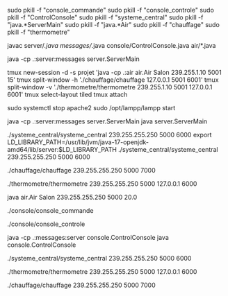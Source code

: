 sudo pkill -f "console_commande"
sudo pkill -f "console_controle"
sudo pkill -f "ControlConsole"
sudo pkill -f "systeme_central"
sudo pkill -f "java.*ServerMain"
sudo pkill -f "java.*Air"
sudo pkill -f "chauffage"
sudo pkill -f "thermometre"

javac server/*.java messages/*.java console/ControlConsole.java air/*.java

java -cp .:server:messages server.ServerMain


tmux new-session -d -s projet 'java -cp .:air air.Air Salon 239.255.1.10 5001 15'
tmux split-window -h './chauffage/chauffage 127.0.0.1 5001 6001'
tmux split-window -v './thermometre/thermometre 239.255.1.10 5001 127.0.0.1 6001'
tmux select-layout tiled
tmux attach

sudo systemctl stop apache2
sudo /opt/lampp/lampp start 

java -cp .:server:messages server.ServerMain
java server.ServerMain

./systeme_central/systeme_central 239.255.255.250 5000 6000
export LD_LIBRARY_PATH=/usr/lib/jvm/java-17-openjdk-amd64/lib/server:$LD_LIBRARY_PATH
./systeme_central/systeme_central 239.255.255.250 5000 6000

./chauffage/chauffage 239.255.255.250 5000 7000

./thermometre/thermometre 239.255.255.250 5000 127.0.0.1 6000

java air.Air Salon 239.255.255.250 5000 20.0

./console/console_commande

./console/console_controle

java -cp .:messages:server console.ControlConsole
java console.ControlConsole


./systeme_central/systeme_central 239.255.255.250 5000 6000

./thermometre/thermometre 239.255.255.250 5000 127.0.0.1 6000

./chauffage/chauffage 239.255.255.250 5000 7000